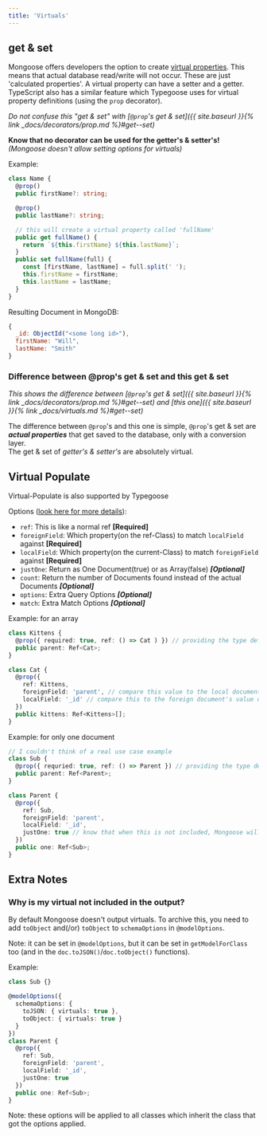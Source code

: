 ```yaml
---
title: 'Virtuals'
---
```


## get & set

Mongoose offers developers the option to create [virtual properties](http://mongoosejs.com/docs/api.html#schema_Schema-virtual). This means
that actual database read/write will not occur. These are just 'calculated properties'. A virtual property can have a setter and a getter.
TypeScript also has a similar feature which Typegoose uses for virtual property definitions (using the `prop` decorator).

*Do not confuse this "get & set" with [`@prop`'s get & set]({{ site.baseurl }}{% link _docs/decorators/prop.md %}#get--set)*

**Know that no decorator can be used for the getter's & setter's!** *(Mongoose doesn't allow setting options for virtuals)*

Example:

```ts
class Name {
  @prop()
  public firstName?: string;

  @prop()
  public lastName?: string;

  // this will create a virtual property called 'fullName'
  public get fullName() {
    return `${this.firstName} ${this.lastName}`;
  }
  public set fullName(full) {
    const [firstName, lastName] = full.split(' ');
    this.firstName = firstName;
    this.lastName = lastName;
  }
}
```

Resulting Document in MongoDB:

```js
{
  _id: ObjectId("<some long id>"),
  firstName: "Will",
  lastName: "Smith"
}
```

### Difference between @prop's get & set and this get & set

*This shows the difference between [`@prop`'s get & set]({{ site.baseurl }}{% link _docs/decorators/prop.md %}#get--set) and [this one]({{ site.baseurl }}{% link _docs/virtuals.md %}#get--set)*

The difference between `@prop`'s and this one is simple, `@prop`'s get & set are ***actual properties*** that get saved to the database, only with a conversion layer.  
The get & set of *getter's & setter's* are absolutely virtual.

## Virtual Populate

Virtual-Populate is also supported by Typegoose

Options ([look here for more details](https://mongoosejs.com/docs/api/schema.html#schema_Schema-virtual)):

- `ref`: This is like a normal ref **[Required]**
- `foreignField`: Which property(on the ref-Class) to match `localField` against **[Required]**
- `localField`: Which property(on the current-Class) to match `foreignField` against **[Required]**
- `justOne`: Return as One Document(true) or as Array(false) ***[Optional]***
- `count`: Return the number of Documents found instead of the actual Documents ***[Optional]***
- `options`: Extra Query Options ***[Optional]***
- `match`: Extra Match Options ***[Optional]***

Example: for an array

```ts
class Kittens {
  @prop({ required: true, ref: () => Cat ) }) // providing the type deferred
  public parent: Ref<Cat>;
}

class Cat {
  @prop({
    ref: Kittens,
    foreignField: 'parent', // compare this value to the local document populate is called on
    localField: '_id' // compare this to the foreign document's value defined in "foreignField"
  })
  public kittens: Ref<Kittens>[];
}
```

Example: for only one document

```ts
// I couldn't think of a real use case example
class Sub {
  @prop({ requried: true, ref: () => Parent }) // providing the type deferred
  public parent: Ref<Parent>;
}

class Parent {
  @prop({
    ref: Sub,
    foreignField: 'parent',
    localField: '_id',
    justOne: true // know that when this is not included, Mongoose will return an array
  })
  public one: Ref<Sub>;
}
```

## Extra Notes

### Why is my virtual not included in the output?

By default Mongoose doesn't output virtuals. To archive this, you need to add `toObject` and(/or) `toObject` to `schemaOptions` in `@modelOptions`.

Note: it can be set in `@modelOptions`, but it can be set in `getModelForClass` too (and in the `doc.toJSON()`/`doc.toObject()` functions).

Example:

```ts
class Sub {}

@modelOptions({
  schemaOptions: {
    toJSON: { virtuals: true },
    toObject: { virtuals: true }
  }
})
class Parent {
  @prop({
    ref: Sub,
    foreignField: 'parent',
    localField: '_id',
    justOne: true
  })
  public one: Ref<Sub>;
}
```

Note: these options will be applied to all classes which inherit the class that got the options applied.
